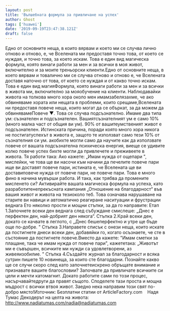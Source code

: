```yaml
---
layout: post
title: 'Вълшебната формула за привличане на успех'
author: Ghost
tags: ['huawei']
date: '2019-09-19T23:47:38.121Z'
draft: false
---
```


Едно от основните неща, в които вярвам и което ми се случва лично отново и отново, е, че Вселената ми предоставя точно това, от което се нуждая, и точно това, за което искам. Това е един вид магическа формула, която винаги работи за мен и за всички в моя живот, включително и за моите треньорски клиенти.Едно от основните неща, в което вярвам и товалично ми се случва отново и отново е, че Вселената доставя наточно от това, от което се нуждая и от какво точно искам. Това е един вид магияФормула, която винаги работи за мен и за всички в живота ми, включително за мояобучение на клиенти. Наблюдавайки живота на толкова много хора около мен имамзабелязахме, че ако обвиняваме хората или нещата в проблеми, които срещаме,Вселената ни предоставя повече неща, които могат да се объркат, за да можем да обвинявамеПовече ▼. Това се случва подсъзнателно. Имаме два типа ум: съзнателен и подсъзнателен. Вашиятсъзнателният ум е само 10% (много малка част от общия ви ум). 90% от вашитеумственият живот е подсъзнателен. Истинската причина, поради която много хора никога не постигатуспехът в живота е, защото те използват само тези 10% от съзнателния си ум. акобихте могли само да научите как да използвате повече от вашата подсъзнателна психическа енергия, виеще се удивите колко повече успех бихте могли да привлечете и преживеете в живота. Тя работи така: Ако кажете: „Имам нужда от ощепари ", мислейки, че това ще ви насочи към начини да печелите повече пари ище ви доставят повече пари, истината е, че Вселената ще ви доставиповече нужда от повече пари, не повече пари. Това е много фино в начина мувърши работа. И така, как трябва да промените мисленето си? Активирайте вашата магическа формула на успеха, като разработитенепрекъсната кампания „Отношение на благодарност“ във вашия живот и живота на тезиоколо теб. Това означава нарушаване на старите ви навици и автоматично реагиране наситуации и фрустрации веднага Ето няколко прости и мощни стъпки, за да го направите: Етап 1.Започнете всеки ден веднага след събуждане смислеше: „Днес е перфектен ден, най-добрият ден някога“. Стъпка 2.Край всеки ден, докато се качвате в леглото, с „Днес бешеперфектно и утре ще бъде още по-добре. " Стъпка 3.Направете списък с онези неща, които искате да постигнете днеси всеки ден, добавяйки го, когато осъзнаете, че сте в състояние да постигнете повече.Вместо да кажете: "Имам сметки за плащане, така че имам нужда от повече пари", кажететака: „Животът ми е съвършен, всичките ми нужди са удовлетворени, аз живеяизобилие. " Стъпка 4.Създайте журнал за благодарност и всяка сутрин пишете 10 новинеща, за които сте благодарни. Познайте какво ще се случи скоро след като започнетеискрено обръщате внимание и признавате вашите благословии? Започвате да привличате всичките си цели и мечти катомагнит. Докато работите сами по този процес, насърчавайтедруги да правят същото. Споделете тази проста и мощна мъдрост с всички втвоя живот. Заедно нека направим този свят по-добро място!Източник: Безплатни статии от ArticleFactory.com    Надя Тумас Декодерът на целта на живота: http://www.nadiatumas.com/nadia@nadiatumas.com
